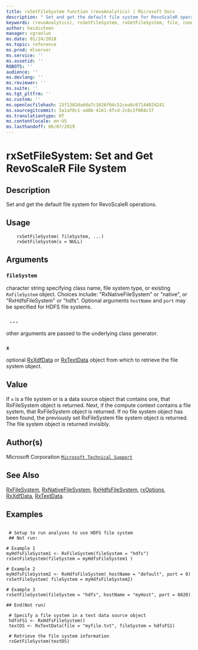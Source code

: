 ```yaml
---
title: rxSetFileSystem function (revoAnalytics) | Microsoft Docs
description: " Set and get the default file system for RevoScaleR operations. "
keywords: (revoAnalytics), rxSetFileSystem, rxGetFileSystem, file, connection
author: heidisteen
manager: cgronlun
ms.date: 01/24/2018
ms.topic: reference
ms.prod: mlserver
ms.service: ''
ms.assetid: ''
ROBOTS: ''
audience: ''
ms.devlang: ''
ms.reviewer: ''
ms.suite: ''
ms.tgt_pltfrm: ''
ms.custom: ''
ms.openlocfilehash: 15f1302dadda7c1026f04c51cea6c67144024241
ms.sourcegitcommit: 5a1af0c1-a46b-4161-9fcd-2c6c2f004c37
ms.translationtype: HT
ms.contentlocale: en-US
ms.lasthandoff: 06/07/2019
---
```

 # <a name="rxsetfilesystem-set-and-get-revoscaler-file-system"></a>rxSetFileSystem: Set and Get RevoScaleR File System 
 ## <a name="description"></a>Description

Set and get the default file system for RevoScaleR operations.


 ## <a name="usage"></a>Usage

```   
    rxSetFileSystem( fileSystem, ...)
    rxGetFileSystem(x = NULL)

```

 ## <a name="arguments"></a>Arguments



 ### `fileSystem`
 character string specifying class name, file system type, or  existing `RxFileSystem` object.  Choices include: "RxNativeFileSystem" or "native", or "RxHdfsFileSystem" or "hdfs". Optional arguments `hostName` and `port` may be specified for HDFS file systems.  


 ### ` ...`
 other arguments are passed to the underlying class generator.  



 ### `x`
 optional [RxXdfData](RxXdfData.md) or [RxTextData](RxTextData.md) object from which to retrieve the file system object.  




 ## <a name="value"></a>Value

If `x` is a file system or is a data source object that contains one, that RxFileSystem object is returned.
Next, if the compute context contains a file system, that RxFileSystem object is returned.
If no file system object has been found, the previously set RxFileSystem file system object is returned.
The file system object is returned invisibly.

 ## <a name="authors"></a>Author(s)
 Microsoft Corporation [`Microsoft Technical Support`](https://go.microsoft.com/fwlink/?LinkID=698556&clcid=0x409)


 ## <a name="see-also"></a>See Also

[RxFileSystem](RxFileSystem.md), [RxNativeFileSystem](RxNativeFileSystem.md), [RxHdfsFileSystem](RxHdfsFileSystem.md), [rxOptions](rxOptions.md), [RxXdfData](RxXdfData.md), [RxTextData](RxTextData.md).

 ## <a name="examples"></a>Examples

 ```

  # Setup to run analyses to use HDFS file system
  ## Not run:

# Example 1
myHdfsFileSystem1 <- RxFileSystem(fileSystem = "hdfs")
rxSetFileSystem(fileSystem = myHdfsFileSystem1 )

# Example 2
myHdfsFileSystem2 <- RxHdfsFileSystem( hostName = "default", port = 0)
rxSetFileSystem( fileSystem = myHdfsFileSystem2)

# Example 3
rxSetFileSystem(fileSystem = "hdfs", hostName = "myHost", port = 8020)

 ## End(Not run) 

  # Specify a file system in a text data source object
  hdfsFS1 <- RxHdfsFileSystem()
  textDS <- RxTextData(file = "myfile.txt", fileSystem = hdfsFS1)

  # Retrieve the file system information
  rxGetFileSystem(textDS)
```



